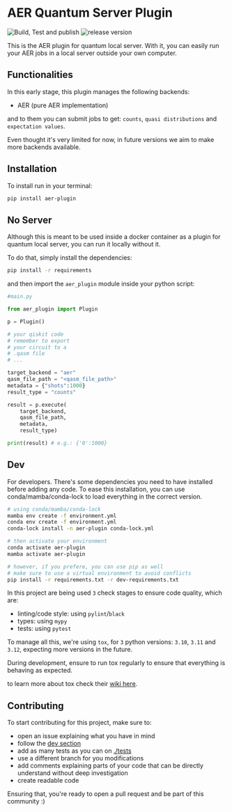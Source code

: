 # AER Quantum Server Plugin

![Build, Test and publish](https://github.com/quantum-plugins/aer-plugin/actions/workflows/build_test_publish.yml/badge.svg)
![release version](https://github.com/quantum-plugins/aer-plugin/actions/workflows/release.yml/badge.svg)

This is the AER plugin for quantum local server. With it, you can easily run your AER jobs in a local server outside your own computer.

## Functionalities

In this early stage, this plugin manages the following backends:

- AER (pure AER implementation)

and to them you can submit jobs to get: `counts`, `quasi distributions` and `expectation values`.

Even thought it's very limited for now, in future versions we aim to make more backends available.

## Installation

To install run in your terminal:

```bash
pip install aer-plugin
```

## No Server

Although this is meant to be used inside a docker container as a plugin for quantum local server, you can run it locally without it.

To do that, simply install the dependencies:

```bash
pip install -r requirements
```


and then import the `aer_plugin` module inside your python script:

```python
#main.py

from aer_plugin import Plugin

p = Plugin()

# your qiskit code
# remember to export 
# your circuit to a 
# .qasm file
# ...

target_backend = "aer"
qasm_file_path = "<qasm_file_path>"
metadata = {"shots":1000}
result_type = "counts"

result = p.execute(
    target_backend, 
    qasm_file_path, 
    metadata, 
    result_type)

print(result) # e.g.: {'0':1000}

```


## Dev

For developers. There's some dependencies you need to have installed before adding any code. To ease this installation, you can use conda/mamba/conda-lock to load everything in the correct version.

```bash
# using conda/mamba/conda-lock
mamba env create -f environment.yml
conda env create -f environment.yml
conda-lock install -n aer-plugin conda-lock.yml

# then activate your environment
conda activate aer-plugin
mamba activate aer-plugin

# however, if you prefere, you can use pip as well
# make sure to use a virtual environment to avoid conflicts
pip install -r requirements.txt -r dev-requirements.txt

```

In this project are being used `3` check stages to ensure code quality, which are:

- linting/code style: using `pylint`/`black`
- types: using `mypy`
- tests: using `pytest`

To manage all this, we're using `tox`, for `3` python versions: `3.10`, `3.11` and `3.12`, expecting more versions in the future.

During development, ensure to run tox regularly to ensure that everything is behaving as expected. 

to learn more about tox check their [wiki here](https://tox.wiki/).


## Contributing

To start contributing for this project, make sure to:

- open an issue explaining what you have in mind
- follow the [dev section](#dev)
- add as many tests as you can on [./tests](./tests/)
- use a different branch for you modifications
- add comments explaining parts of your code that can be directly understand without deep investigation
- create readable code

Ensuring that, you're ready to open a pull request and be part of this community :)